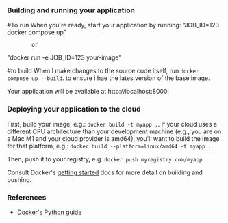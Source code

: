 ### Building and running your application

#To run 
When you're ready, start your application by running:
"JOB_ID=123 docker compose up"

            or

"docker run -e JOB_ID=123 your-image"

#to build When I make changes to the source code itself, run
`docker compose up --build`.
to ensure i hae the lates version of the base image.

Your application will be available at http://localhost:8000.

### Deploying your application to the cloud

First, build your image, e.g.: `docker build -t myapp .`.
If your cloud uses a different CPU architecture than your development
machine (e.g., you are on a Mac M1 and your cloud provider is amd64),
you'll want to build the image for that platform, e.g.:
`docker build --platform=linux/amd64 -t myapp .`.

Then, push it to your registry, e.g. `docker push myregistry.com/myapp`.

Consult Docker's [getting started](https://docs.docker.com/go/get-started-sharing/)
docs for more detail on building and pushing.

### References
* [Docker's Python guide](https://docs.docker.com/language/python/)